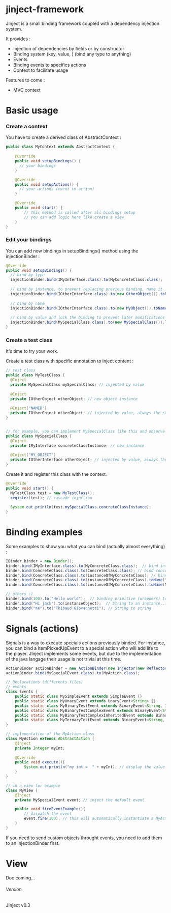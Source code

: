 # jinject-framework
JInject is a small binding framework coupled with a dependency injection system.

It provides :
* Injection of dependencies by fields or by constructor
* Binding system (key, value, <name>)  (bind any type to anything)
* Events
* Binding events to specifics actions
* Context to facilitate usage

Features to come :
* MVC context



# Basic usage
### Create a context
You have to create a derived class of AbstractContext :

```java
public class MyContext extends AbstractContext {
	
	@Override
	public void setupBindings() {
	  // your bindings
	}

	@Override
	public void setupActions() {
	  // your actions (event to action)
	}

	@Override
	public void start() {
		// this method is called after all bindings setup
		// you can add logic here like create a view
	}
}
```

### Edit your bindings
You can add now bindings in setupBindings() method using the injectionBinder :

```java
@Override
public void setupBindings() {
  // bind by type
  injectionBinder.bind(IMyInterface.class).to(MyConcreteClass.class); 
  
  // bind by instance, to prevent replacing previous binding, name it !
  injectionBinder.bind(IOtherInterface.class).to(new OtherObject()).toName("NAMED"); 
  
  // bind by name
  injectionBinder.bind(IOtherInterface.class).to(new MyObject()).toName("MY_OBJECT");
  
  // bind by value and lock the binding to prevent later modifications
  injectionBinder.bind(MySpecialClass.class).to(new MySpecialClass()).lock(); 
}
```

### Create a test class
It's time to try your work.

Create a test class with specific annotation to inject content :

```java
// test class
public class MyTestClass {
  @Inject
  private MySpecialClass mySpecialClass; // injected by value
  
  @Inject
  private IOtherObject otherObject; // new object instance
  
  @Inject("NAMED")
  private IOtherObject otherObject; // injected by value, always the same object accross all instances
}


// for example, you can implement MySpecialClass like this and observe the cascade injection
public class MySpecialClass {
  @Inject
  private IMyInterface concreteClassInstance; // new instance
  
  @Inject("MY_OBJECT")
  private IOtherInterface otherObject; // injected by value, always the same object
}

```

Create it and register this class with the context.

```java
@Override
public void start() {
  MyTestClass test = new MyTestClass();
  register(test); // cascade injection
  
  System.out.println(test.mySpecialClass.concreteClassInstance);
}
```


# Binding examples
Some examples to show you what you can bind (actually almost everything) :
```java
IBinder binder = new Binder();
binder.bind(IMyInterface.class).to(MyConcreteClass.class);  // bind interface to concrete class
binder.bind(ConcreteClass.class).to(ConcreteClass.class); // bind concrete class to itself 
binder.bind(ConcreteClass.class).to(instanceOfMyConcreteClass); // bind concrete class to an instance
binder.bind(ConcreteClass.class).to(instanceOfMyConcreteClass).toName("myInstance"); // bind concrete class to an instance and to a name
binder.bind(ConcreteClass.class).to(instanceOfMyConcreteClass).toName(MyEnum.ENUM_VALUE); // bind concrete class to an instance and to an enum

// others :)
binder.bind(100).to("Hello world");  // binding primitive (wrappers) to String object
binder.bind("Hi jack").to(instanceObject);  // String to an instance...
binder.bind("me").to("Thibaud Giovannetti"); // String to string
```

# Signals (actions)
Signals is a way to execute specials actions previously binded. For instance, you can bind a ItemPickedUpEvent to a special action who will add life to the player.
JInject implements some events, but due to the implementation of the java langage their usage is not trivial at this time.

```java
ActionBinder actionBinder = new ActionBinder(new Injector(new Reflector())); // most of the time you won't do this cause it's already done in Context
actionBinder.bind(MySpecialEvent.class).to(MyAction.class);

// Declarations (differents files)
// events
class Events {
	public static class MySimpleEvent extends SimpleEvent {}
	public static class MyUnaryEvent extends UnaryEvent<String> {}
	public static class MyBinaryTestEvent extends BinaryEvent<String, Integer> {}
	public static class MyBinaryTestComplexEvent extends BinaryEvent<String, IOther> {}
	public static class MyBinaryTestComplexInheritedEvent extends BinaryEvent<String, Other> {}
	public static class MyTernaryTestEvent extends BinaryEvent<String, Integer> {}
}

// implementation of the MyAction class
class MyAction extends AbstractAction {
	@Inject
	private Integer myInt;
	
	@Override
	public void execute(){
    	System.out.println("my int =  " + myInt); // display the value sent by the event
	}
}

// in a view for example
class MyView {
	@Inject
	private MySpecialEvent event; // inject the default event

	public void fireEventExample(){
		// dispatch the event
		event.fire(100); // this will automatically instantiate a MyAction object, inject it with the param and call it's execute method !
	}
}

```

If you need to send custom objects throught events, you need to add them to an injectionBinder first.

# View 
Doc coming...

###### Version
JInject v0.3
